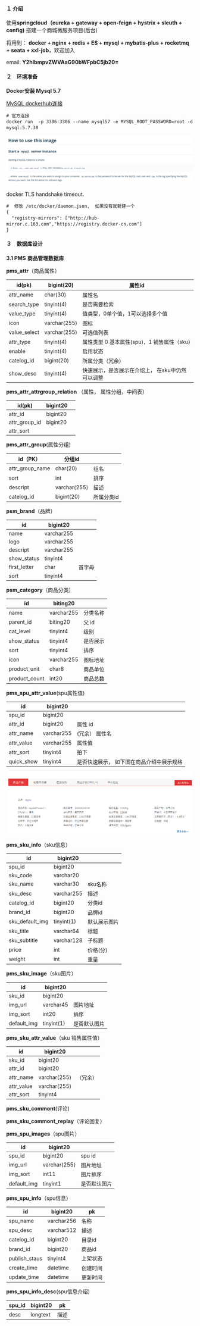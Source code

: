 #### １  介绍

使用**springcloud（eureka + gateway + open-feign + hystrix + sleuth + config)** 搭建一个商城微服务项目(后台)

将用到： **docker + nginx + redis + ES + mysql + mybatis-plus +  rocketmq + seata + xxl-job**，欢迎加入 

email:  **Y2hlbmpvZWVAaG90bWFpbC5jb20=**

#### ２　环境准备

**Docker安装 Mysql 5.7**

[MySQL  dockerhub连接](https://hub.docker.com/_/mysql) 

```shell
# 官方连接
docker run  -p 3306:3306 --name mysql57 -e MYSQL_ROOT_PASSWORD=root -d mysql:5.7.30
```

![image-20200618231631212](./doc/pic/image-20200618231631212.png)



docker TLS handshake timeout.

```
#  修改 /etc/docker/daemon.json,  如果没有就新建一个
{
  "registry-mirrors": ["http://hub-mirror.c.163.com","https://registry.docker-cn.com"]
}
```



#### ３　数据库设计

**3.1 PMS** **商品管理数据库**

**pms_attr**（商品属性）

| id(pk)       | bigint(20)   | 属性id                                           |
| ------------ | ------------ | ------------------------------------------------ |
| attr_name    | char(30)     | 属性名                                           |
| search_type  | tinyint(4)   | 是否需要检索                                     |
| value_type   | tinyint(4)   | 值类型，0单个值，1可以选择多个值                 |
| icon         | varchar(255) | 图标                                             |
| value_select | varchar(255) | 可选值列表                                       |
| attr_type    | tinyint(4)   | 属性类型 0 基本属性(spu)，1 销售属性（sku）      |
| enable       | tinyint(4)   | 启用状态                                         |
| catelog_id   | bigint(20)   | 所属分类（冗余）                                 |
| show_desc    | tinyint(4)   | 快速展示，是否展示在介绍上， 在sku中仍然可以调整 |



**pms_attr_attrgroup_relation** （属性， 属性分组，中间表）

| id(pk)        | bigint20 |      |
| ------------- | -------- | ---- |
| attr_id       | bigint20 |      |
| attr_group_id | bigint20 |      |
| attr_sort     |          |      |



**pms_attr_group**(属性分组)

| id（PK）        | 分组id       |            |
| --------------- | ------------ | ---------- |
| attr_group_name | char(20)     | 组名       |
| sort            | int          | 排序       |
| descript        | varchar(255) | 描述       |
| catelog_id      | bigint(20)   | 所属分类id |



**psm_brand**（品牌）

| id           | bigint20   |        |
| ------------ | ---------- | ------ |
| name         | varchar255 |        |
| logo         | varchar255 |        |
| descript     | varchar255 |        |
| show_status  | tinyint4   |        |
| first_letter | char       | 首字母 |
| sort         | tinyint4   |        |



**psm_category**（商品分类）

| id            | biting20   |          |
| ------------- | ---------- | -------- |
| name          | varchar255 | 分类名称 |
| parent_id     | biting20   | 父 id    |
| cat_level     | tinyint4   | 级别     |
| show_status   | tinyint4   | 是否展示 |
| sort          | tinyint4   | 排序     |
| icon          | varchar255 | 图标地址 |
| product_unit  | char8      | 商品单位 |
| product_count | int20      | 商品总数 |



**pms_spu_attr_value**(spu属性值)

| id         | bigint20   |                                           |
| ---------- | ---------- | ----------------------------------------- |
| spu_id     | bigint20   |                                           |
| attr_id    | bigint20   | 属性 id                                   |
| attr_name  | varchar255 | (冗余） 属性名                            |
| attr_value | varchar255 | 属性值                                    |
| attr_sort  | tinyint4   | 拍下                                      |
| quick_show | tinyint4   | 是否快速展示， 如下图在商品介绍中展示规格 |

![image-20200626103106576](./doc/pic/image-20200626103106576.png)



**pms_sku_info**（sku信息）

| id              | bigint20   |              |
| --------------- | ---------- | ------------ |
| spu_id          | bigint20   |              |
| sku_code        | varchar20  |              |
| sku_name        | varchar30  | sku名称      |
| sku_desc        | varchar255 | 描述         |
| catelog_id      | bigint20   | 分类id       |
| brand_id        | bigint20   | 品牌id       |
| sku_default_img | tinyint(1) | 默认展示图片 |
| sku_title       | varchar64  | 标题         |
| sku_subtitle    | varchar128 | 子标题       |
| price           | int        | 价格(分)     |
| weight          | int        | 重量         |

**pms_sku_image**（sku图片）

| id          | bigint20   |              |
| ----------- | ---------- | ------------ |
| sku_id      | bigint20   |              |
| img_url     | varchar45  | 图片地址     |
| img_sort    | int20      | 排序         |
| default_img | tinyint(1) | 是否默认图片 |



**pms_sku_attr_value**（sku 销售属性值）

| id         | bigint20     |          |
| ---------- | ------------ | -------- |
| sku_id     | bigint20     |          |
| attr_id    | bigint20     |          |
| attr_name  | varchar(255) | （冗余） |
| attr_value | varchar(255) |          |
| attr_sort  | tinyint4     |          |



**pms_sku_commont**(评论)

**pms_sku_commont_replay**（评论回复）



**pms_spu_images**（spu图片）

| id          | bigint20     |              |
| ----------- | ------------ | ------------ |
| spu_id      | bigint20     | spu id       |
| img_url     | varchar(255) | 图片地址     |
| img_sort    | int11        | 图片排序     |
| default_img | tinyint1     | 是否默认图片 |

**pms_spu_info**（spu信息）

| id            | bigint20   | pk       |
| ------------- | ---------- | -------- |
| spu_name      | varchar256 | 名称     |
| spu_desc      | varchar512 | 描述     |
| catelog_id    | bigint20   | 目录id   |
| brand_id      | bigint20   | 商品id   |
| publish_staus | tinyint4   | 上架状态 |
| create_time   | datetime   | 创建时间 |
| update_time   | datetime   | 更新时间 |

**pms_spu_info_desc**(spu信息介绍)

| spu_id | bigint20 | pk   |
| ------ | -------- | ---- |
| desc   | longtext | 描述 |

